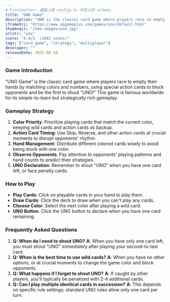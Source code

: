 ```yaml
---
# Frontmatter: 遵循上面 config.ts 中定义的 schema
title: "UNO Game"
description: "UNO is the classic card game where players race to empty their hands by matching colors and numbers, using special action cards to block opponents and be the first to shout 'UNO!'"
iframeSrc: "https://www.xpgameplus.com/games/uno/default.html"
thumbnail: "/new-images/uno.jpg"
urlstr: "uno"
score: "4.4/5  (1083 votes)"
tags: ["card game", "strategy", "multiplayer"]
developer: ""
releaseDate: 2025-08-16
---
```




### Game Introduction

"UNO Game" is the classic card game where players race to empty their hands by matching colors and numbers, using special action cards to block opponents and be the first to shout "UNO!" This game is famous worldwide for its simple-to-learn but strategically rich gameplay.

### Gameplay Strategy

1.  **Color Priority**: Prioritize playing cards that match the current color, keeping wild cards and action cards as backup.
2.  **Action Card Timing**: Use Skip, Reverse, and other action cards at crucial moments to disrupt opponents' rhythm.
3.  **Hand Management**: Distribute different colored cards wisely to avoid being stuck with one color.
4.  **Observe Opponents**: Pay attention to opponents' playing patterns and hand counts to predict their strategies.
5.  **UNO Declaration**: Remember to shout "UNO" when you have one card left, or face penalty cards.

### How to Play

*   **Play Cards**: Click on playable cards in your hand to play them.
*   **Draw Cards**: Click the deck to draw when you can't play any cards.
*   **Choose Color**: Select the next color after playing a wild card.
*   **UNO Button**: Click the UNO button to declare when you have one card remaining.

### Frequently Asked Questions

1.  **Q: When do I need to shout UNO?**
    **A**: When you have only one card left, you must shout "UNO" immediately after playing your second-to-last card.
2.  **Q: When is the best time to use wild cards?**
    **A**: When you have no other options, or at crucial moments to change the game color and block opponents.
3.  **Q: What happens if I forget to shout UNO?**
    **A**: If caught by other players, you'll typically be penalized with 2-4 additional cards.
4.  **Q: Can I play multiple identical cards in succession?**
    **A**: This depends on specific rule settings; standard UNO rules allow only one card per turn.